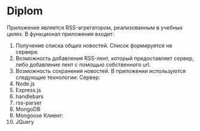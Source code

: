 # Diplom
Приложение является RSS-агрегатором, реализованным в учебных целях.
В функционал приложения входит:
  1. Получение списка общих новостей. Список формируется на сервере.
  2. Возможность добавления RSS-лент, который предоставляет сервер, либо добавление лент с помощью собственного url.
  3. Возможность сохранения новостей.
В приложении используются следующие технологии:
Сервер:
  1. Node.js
  2. Express.js
  3. handlebars
  4. rss-parser
  5. MongoDB
  6. Mongoose
Клиент:
  1. JQuery
